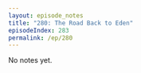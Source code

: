 ```yaml
---
layout: episode_notes
title: "280: The Road Back to Eden"
episodeIndex: 283
permalink: /ep/280
---
```

No notes yet.
